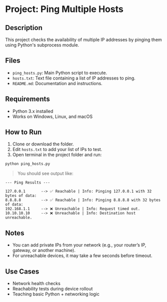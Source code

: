 # Project: Ping Multiple Hosts

## Description
This project checks the availability of multiple IP addresses by pinging them using Python's subprocess module.

## Files
- `ping_hosts.py`: Main Python script to execute.
- `hosts.txt`: Text file containing a list of IP addresses to ping.
- `README.md`: Documentation and instructions.

## Requirements
- Python 3.x installed
- Works on Windows, Linux, and macOS

## How to Run

1. Clone or download the folder.
2. Edit `hosts.txt` to add your list of IPs to test.
3. Open terminal in the project folder and run:

```bash
python ping_hosts.py
```

> You should see output like:

```
--- Ping Results ---

127.0.0.1       --> ✅ Reachable | Info: Pinging 127.0.0.1 with 32 bytes of data:
8.8.8.8         --> ✅ Reachable | Info: Pinging 8.8.8.8 with 32 bytes of data:
192.168.1.1     --> ❌ Unreachable | Info: Request timed out.
10.10.10.10     --> ❌ Unreachable | Info: Destination host unreachable.
```

## Notes
- You can add private IPs from your network (e.g., your router’s IP, gateway, or another machine).
- For unreachable devices, it may take a few seconds before timeout.

## Use Cases
- Network health checks
- Reachability tests during device rollout
- Teaching basic Python + networking logic
